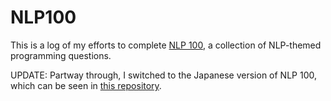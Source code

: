 # NLP100

This is a log of my efforts to complete [NLP 100](https://nlp100.github.io/en/), a collection of NLP-themed programming questions.

UPDATE: Partway through, I switched to the Japanese version of NLP 100, which can be seen in [this repository](https://github.com/cl-tohoku/100knock-crash-2023/tree/steven).
